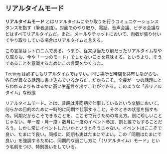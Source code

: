 ## リアルタイムモード
**リアルタイムモード** とはリアルタイムにやり取りを行うコミュニケーションスタンスを指す（筆者造語）。対面でのやり取り、電話、音声会議、ビデオ会議などはすべてリアルタイムだ。また、メールやチャットにおいて、両者が張り付いてやり取りしている場合はリアルタイムと言える。

この言葉はレトロニムである。つまり、従来は当たり前だったリアルタイムなやり取りも、今や「一つのモード」でしかないことを意味する。というより、そうであることを意識するためにこの言葉をつくった。

Teeting は必ずしもリアルタイムではない。同じ場所と時間を共有しながらも、各自が異なる話題に書き込んでいるからだ。だからこそ、全員が一つの話題にとらわれるよりもはるかに高い生産性を出すことができる。このような「非リアルタイム」な形態

リアルタイムモード。とは、普段は非同期で仕事しているという文脈において、何らかの目的のために一時的に同期で仕事すること。そのときの状態を指すもの。同期だからこそできることを、ここぞで行うための考え方。別に珍しいことじゃない。年一度・月一度・数月に一度のイベント参加、割と誰でもすることだろう。しかし常にイベントしたいかというとそうじゃない。イベントはここぞで良い、たまにで良い。同様に、同期も実はたまにでよい。この「同期はたまにで良い」を強調するために、同期的な過ごし方に「（リアルタイム）モード」という名前をつけ、特別扱いをしている。
